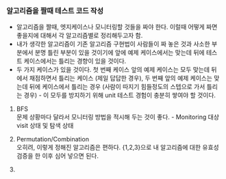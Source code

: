 ### 알고리즘을 짤때 테스트 코드 작성

- 알고리즘을 짤때, 엣지케이스나 모니터링할 것들을 짜야 한다. 이럴때 어떻게 짜면 좋을지에 대해서 각 알고리즘별로 정리해두고자 함.
- 내가 생각한 알고리즘이 기존 알고리즘 구현법이 사람들이 짜 놓은 것과 사소한 부분에서 분명 틀린 부분이 있을 것이기에 앞에 예제 케이스에서는 맞는데 뒤에 테스트 케이스에서는 틀리는 경향이 있을 것이다.
- 두 가지 케이스가 있을 것이다. 첫 번째 케이스 앞의 예제 케이스는 모두 맞는데 뒤에서 채점하면서 틀리는 케이스 (제일 답답한 경우), 두 번째 앞의 예제 케이스는 맞는데 뒤에 케이스에서 틀리는 경우 (사람이 따지기 힘들정도의 스텝으로 가서 틀리는 경우) - 이 모두를 방지하기 위해 unit 테스트 경험이 충분히 쌓여야 할 것이다.

1. BFS<br>
문제 상황마다 달라서 모니터링 방법을 적시해 두는 것이 좋다. - Monitoring 대상 visit 상태 및 탐색 상태

2. Permutation/Combination<br>
오히려, 이렇게 정해진 알고리즘은 편하다. {1,2,3}으로 내 알고리즘에 대한 유효성 검증을 한 이후 심어 넣으면 된다.

4. 
